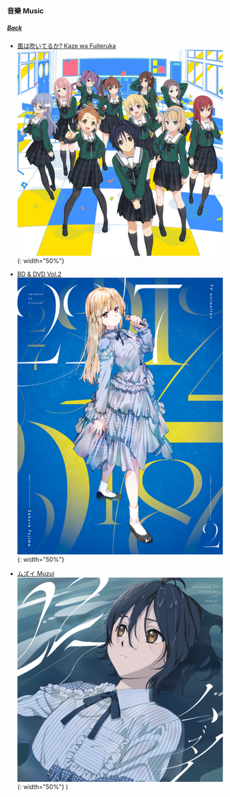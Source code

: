 ### 音樂 Music
##### [Back](../../readme.md)

- [風は吹いてるか? Kaze wa Fuiteruka](Kaze%20wa%20Fuiteruka.html)  
![Kaze wa Fuiteruka](../../Img/Music/KazewaFuiteruka.jpg){: width="50%"}  

- [BD & DVD Vol.2](BDDVD%20Vol2.html)  
![BDDVDVol2](../../Img/Music/BDDVDVol2.jpg){: width="50%"}  

- [ムズイ Muzui](05_Muzui.html)  
![Muzui](../../Img/Music/MuzuiTypeA.jpg){: width="50%"}  )
